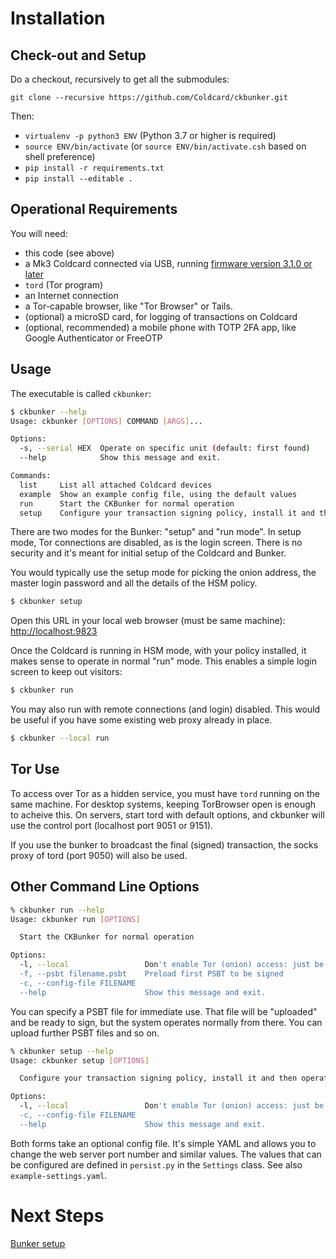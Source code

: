 # Installation

## Check-out and Setup

Do a checkout, recursively to get all the submodules:

    git clone --recursive https://github.com/Coldcard/ckbunker.git

Then:

- `virtualenv -p python3 ENV` (Python 3.7 or higher is required)
- `source ENV/bin/activate` (or `source ENV/bin/activate.csh` based on shell preference)
- `pip install -r requirements.txt`
- `pip install --editable .`

## Operational Requirements

You will need:

- this code (see above)
- a Mk3 Coldcard connected via USB, running
  [firmware version 3.1.0 or later](https://coldcardwallet.com/docs/upgrade)
- `tord` (Tor program)
- an Internet connection
- a Tor-capable browser, like "Tor Browser" or Tails.
- (optional) a microSD card, for logging of transactions on Coldcard
- (optional, recommended) a mobile phone with TOTP 2FA app, like Google Authenticator or FreeOTP

## Usage

The executable is called `ckbunker`:

```sh
$ ckbunker --help
Usage: ckbunker [OPTIONS] COMMAND [ARGS]...

Options:
  -s, --serial HEX  Operate on specific unit (default: first found)
  --help            Show this message and exit.

Commands:
  list     List all attached Coldcard devices
  example  Show an example config file, using the default values
  run      Start the CKBunker for normal operation
  setup    Configure your transaction signing policy, install it and then...
```

There are two modes for the Bunker: "setup" and "run mode". In setup
mode, Tor connections are disabled, as is the login screen. There is no
security and it's meant for initial setup of the Coldcard and Bunker.

You would typically use the setup mode for picking the onion address, the
master login password and all the details of the HSM policy.

```sh
$ ckbunker setup
```

Open this URL in your local web browser (must be same machine):
<http://localhost:9823>

Once the Coldcard is running in HSM mode, with your policy installed,
it makes sense to operate in normal "run" mode. This enables a simple
login screen to keep out visitors:

```sh
$ ckbunker run
```

You may also run with remote connections (and login) disabled. This would be useful
if you have some existing web proxy already in place.

```sh
$ ckbunker --local run
```

## Tor Use

To access over Tor as a hidden service, you must have `tord` running
on the same machine. For desktop systems, keeping TorBrowser open
is enough to acheive this. On servers, start tord with default options,
and ckbunker will use the control port (localhost port 9051 or 9151).

If you use the bunker to broadcast the final (signed) transaction,
the socks proxy of tord (port 9050) will also be used.



## Other Command Line Options

```sh
% ckbunker run --help
Usage: ckbunker run [OPTIONS]

  Start the CKBunker for normal operation

Options:
  -l, --local                 Don't enable Tor (onion) access: just be on localhost
  -f, --psbt filename.psbt    Preload first PSBT to be signed
  -c, --config-file FILENAME
  --help                      Show this message and exit.

```

You can specify a PSBT file for immediate use. That file will be "uploaded"
and be ready to sign, but the system operates normally from there. You can
upload further PSBT files and so on.

```sh
% ckbunker setup --help
Usage: ckbunker setup [OPTIONS]

  Configure your transaction signing policy, install it and then operate.

Options:
  -l, --local                 Don't enable Tor (onion) access: just be on localhost
  -c, --config-file FILENAME
  --help                      Show this message and exit.
```

Both forms take an optional config file. It's simple YAML and allows
you to change the web server port number and similar values.
The values that can be configured are defined in `persist.py` in
the `Settings` class. See also `example-settings.yaml`.


# Next Steps

[Bunker setup](setup.md)
